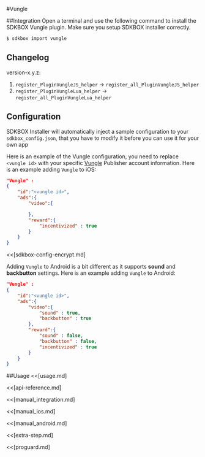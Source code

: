 <!--
Include Base: /Users/jtsm/Chukong-Inc/pr/en/src/vungle/v3-cpp
-->

#Vungle

##Integration
Open a terminal and use the following command to install the SDKBOX Vungle plugin. Make sure you setup SDKBOX installer correctly.
```bash
$ sdkbox import vungle
```

## Changelog

version-x.y.z:
1. `register_PluginVungleJS_helper` -> `register_all_PluginVungleJS_helper`
2. `register_PluginVungleLua_helper` -> `register_all_PluginVungleLua_helper`

## Configuration
SDKBOX Installer will automatically inject a sample configuration to your `sdkbox_config.json`, that you have to modify it before you can use it for your own app

Here is an example of the Vungle configuration, you need to replace `<vungle id>`  with your specific [Vungle](http://vungle.com) Publisher account information.
Here is an example adding `Vungle` to iOS:
```json
"Vungle" :
{
    "id":"<vungle id>",
    "ads":{
        "video":{

        },
        "reward":{
            "incentivized" : true
        }
    }
}
```

<<[sdkbox-config-encrypt.md]

Adding `Vungle` to Android is a bit different as it supports __sound__ and
__backbutton__ settings. Here is an example adding `Vungle` to Android:
```json
"Vungle" :
{
    "id":"<vungle id>",
    "ads":{
        "video":{
            "sound" : true,
            "backbutton" : true
        },
        "reward":{
            "sound" : false,
            "backbutton" : false,
            "incentivized" : true
        }
    }
}
```

##Usage
<<[usage.md]

<<[api-reference.md]

<<[manual_integration.md]

<<[manual_ios.md]

<<[manual_android.md]

<<[extra-step.md]

<<[proguard.md]